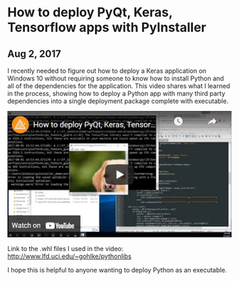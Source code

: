 # How to deploy PyQt, Keras, Tensorflow apps with PyInstaller
## Aug 2, 2017
I recently needed to figure out how to deploy a Keras application on Windows 10 without requiring someone to know how to install Python and all of the dependencies for the application. This video shares what I learned in the process, showing how to deploy a Python app with many third party dependencies into a single deployment package complete with executable.

[![Youtube Tutorial Link](../images/pyinstaller_tutorial.jpg)](https://www.youtube.com/watch?v=fLQg8dgB7cA&ab_channel=BitBionic)

Link to the .whl files I used in the video: http://www.lfd.uci.edu/~gohlke/pythonlibs

I hope this is helpful to anyone wanting to deploy Python as an executable.
